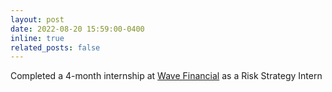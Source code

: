 ```yaml
---
layout: post
date: 2022-08-20 15:59:00-0400
inline: true
related_posts: false
---
```


Completed a 4-month internship at [Wave Financial](https://www.waveapps.com/) as a Risk Strategy Intern
